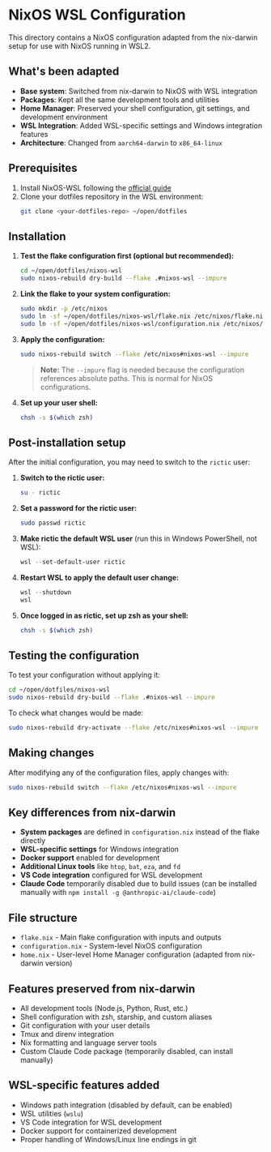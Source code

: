 # NixOS WSL Configuration

This directory contains a NixOS configuration adapted from the nix-darwin setup for use with NixOS running in WSL2.

## What's been adapted

- **Base system**: Switched from nix-darwin to NixOS with WSL integration
- **Packages**: Kept all the same development tools and utilities
- **Home Manager**: Preserved your shell configuration, git settings, and development environment
- **WSL Integration**: Added WSL-specific settings and Windows integration features
- **Architecture**: Changed from `aarch64-darwin` to `x86_64-linux`

## Prerequisites

1. Install NixOS-WSL following the [official guide](https://github.com/nix-community/NixOS-WSL)
2. Clone your dotfiles repository in the WSL environment:
   ```bash
   git clone <your-dotfiles-repo> ~/open/dotfiles
   ```

## Installation

1. **Test the flake configuration first (optional but recommended):**
   ```bash
   cd ~/open/dotfiles/nixos-wsl
   sudo nixos-rebuild dry-build --flake .#nixos-wsl --impure
   ```

2. **Link the flake to your system configuration:**
   ```bash
   sudo mkdir -p /etc/nixos
   sudo ln -sf ~/open/dotfiles/nixos-wsl/flake.nix /etc/nixos/flake.nix
   sudo ln -sf ~/open/dotfiles/nixos-wsl/configuration.nix /etc/nixos/configuration.nix
   ```

3. **Apply the configuration:**
   ```bash
   sudo nixos-rebuild switch --flake /etc/nixos#nixos-wsl --impure
   ```

   > **Note:** The `--impure` flag is needed because the configuration references absolute paths. This is normal for NixOS configurations.

3. **Set up your user shell:**
   ```bash
   chsh -s $(which zsh)
   ```

## Post-installation setup

After the initial configuration, you may need to switch to the `rictic` user:

1. **Switch to the rictic user:**
   ```bash
   su - rictic
   ```

2. **Set a password for the rictic user:**
   ```bash
   sudo passwd rictic
   ```

3. **Make rictic the default WSL user** (run this in Windows PowerShell, not WSL):
   ```powershell
   wsl --set-default-user rictic
   ```

4. **Restart WSL to apply the default user change:**
   ```powershell
   wsl --shutdown
   wsl
   ```

5. **Once logged in as rictic, set up zsh as your shell:**
   ```bash
   chsh -s $(which zsh)
   ```

## Testing the configuration

To test your configuration without applying it:
```bash
cd ~/open/dotfiles/nixos-wsl
sudo nixos-rebuild dry-build --flake .#nixos-wsl --impure
```

To check what changes would be made:
```bash
sudo nixos-rebuild dry-activate --flake /etc/nixos#nixos-wsl --impure
```

## Making changes

After modifying any of the configuration files, apply changes with:
```bash
sudo nixos-rebuild switch --flake /etc/nixos#nixos-wsl --impure
```

## Key differences from nix-darwin

- **System packages** are defined in `configuration.nix` instead of the flake directly
- **WSL-specific settings** for Windows integration
- **Docker support** enabled for development
- **Additional Linux tools** like `htop`, `bat`, `eza`, and `fd`
- **VS Code integration** configured for WSL development
- **Claude Code** temporarily disabled due to build issues (can be installed manually with `npm install -g @anthropic-ai/claude-code`)

## File structure

- `flake.nix` - Main flake configuration with inputs and outputs
- `configuration.nix` - System-level NixOS configuration
- `home.nix` - User-level Home Manager configuration (adapted from nix-darwin version)

## Features preserved from nix-darwin

- All development tools (Node.js, Python, Rust, etc.)
- Shell configuration with zsh, starship, and custom aliases
- Git configuration with your user details
- Tmux and direnv integration
- Nix formatting and language server tools
- Custom Claude Code package (temporarily disabled, can install manually)

## WSL-specific features added

- Windows path integration (disabled by default, can be enabled)
- WSL utilities (`wslu`)
- VS Code integration for WSL development
- Docker support for containerized development
- Proper handling of Windows/Linux line endings in git
